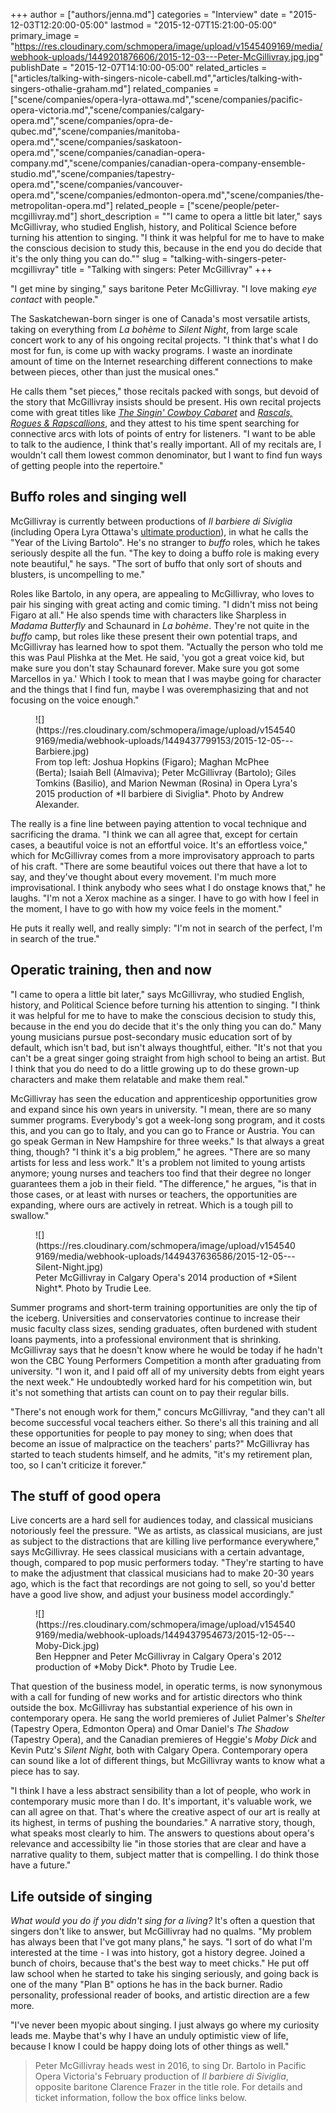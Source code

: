 +++
author = ["authors/jenna.md"]
categories = "Interview"
date = "2015-12-03T12:20:00-05:00"
lastmod = "2015-12-07T15:21:00-05:00"
primary_image = "https://res.cloudinary.com/schmopera/image/upload/v1545409169/media/webhook-uploads/1449201876606/2015-12-03---Peter-McGillivray.jpg.jpg"
publishDate = "2015-12-07T14:10:00-05:00"
related_articles = ["articles/talking-with-singers-nicole-cabell.md","articles/talking-with-singers-othalie-graham.md"]
related_companies = ["scene/companies/opera-lyra-ottawa.md","scene/companies/pacific-opera-victoria.md","scene/companies/calgary-opera.md","scene/companies/opra-de-qubec.md","scene/companies/manitoba-opera.md","scene/companies/saskatoon-opera.md","scene/companies/canadian-opera-company.md","scene/companies/canadian-opera-company-ensemble-studio.md","scene/companies/tapestry-opera.md","scene/companies/vancouver-opera.md","scene/companies/edmonton-opera.md","scene/companies/the-metropolitan-opera.md"]
related_people = ["scene/people/peter-mcgillivray.md"]
short_description = "&quot;I came to opera a little bit later,&quot; says McGillivray, who studied English, history, and Political Science before turning his attention to singing. &quot;I think it was helpful for me to have to make the conscious decision to study this, because in the end you do decide that it&#039;s the only thing you can do.&quot;"
slug = "talking-with-singers-peter-mcgillivray"
title = "Talking with singers: Peter McGillivray"
+++

"I get mine by singing," says baritone Peter McGillivray. "I love making *eye contact* with people." 

The Saskatchewan-born singer is one of Canada's most versatile artists, taking on everything from *La bohème* to *Silent Night*, from large scale concert work to any of his ongoing recital projects. "I think that's what I do most for fun, is come up with wacky programs. I waste an inordinate amount of time on the Internet researching different connections to make between pieces, other than just the musical ones." 

He calls them "set pieces," those recitals packed with songs, but devoid of the story that McGillivray insists should be present. His own recital projects come with great titles like [*The Singin' Cowboy Cabaret*](http://petermcgillivray.com/the-singin-cowboy-cabaret/) and [*Rascals, Rogues & Rapscallions*](http://petermcgillivray.com/rascals-rogues-rapscallions/), and they attest to his time spent searching for connective arcs with lots of points of entry for listeners. "I want to be able to talk to the audience, I think that's really important. All of my recitals are, I wouldn't call them lowest common denominator, but I want to find fun ways of getting people into the repertoire." 

## Buffo roles and singing well

McGillivray is currently between productions of *Il barbiere di Siviglia* (including Opera Lyra Ottawa's [ultimate production](/opera-lyra-and-the-five-stages-of-grief/)), in what he calls the "Year of the Living Bartolo". He's no stranger to *buffo* roles, which he takes seriously despite all the fun. "The key to doing a buffo role is making every note beautiful," he says. "The sort of buffo that only sort of shouts and blusters, is uncompelling to me."

Roles like Bartolo, in any opera, are appealing to McGillivray, who loves to pair his singing with great acting and comic timing. "I didn't miss not being Figaro at all." He also spends time with characters like Sharpless in *Madama Butterfly* and Schaunard in *La bohème*. They're not quite in the *buffo* camp, but roles like these present their own potential traps, and McGillivray has learned how to spot them. "Actually the person who told me this was Paul Plishka at the Met. He said, 'you got a great voice kid, but make sure you don't stay Schaunard forever. Make sure you got some Marcellos in ya.' Which I took to mean that I was maybe going for character and the things that I find fun, maybe I was overemphasizing that and not focusing on the voice enough."

<figure data-type="image">
![](https://res.cloudinary.com/schmopera/image/upload/v1545409169/media/webhook-uploads/1449437799153/2015-12-05---Barbiere.jpg)<figcaption>From top left: Joshua Hopkins (Figaro); Maghan McPhee (Berta); Isaiah Bell (Almaviva); Peter McGillivray (Bartolo); Giles Tomkins (Basilio), and Marion Newman (Rosina) in Opera Lyra's 2015 production of *Il barbiere di Siviglia*. Photo by Andrew Alexander.</figcaption>
</figure>

The really is a fine line between paying attention to vocal technique and sacrificing the drama. "I think we can all agree that, except for certain cases, a beautiful voice is not an effortful voice. It's an effortless voice," which for McGillivray comes from a more improvisatory approach to parts of his craft. "There are some beautiful voices out there that have a lot to say, and they've thought about every movement. I'm much more improvisational. I think anybody who sees what I do onstage knows that," he laughs. "I'm not a Xerox machine as a singer. I have to go with how I feel in the moment, I have to go with how my voice feels in the moment."

He puts it really well, and really simply: "I'm not in search of the perfect, I'm in search of the true."

## Operatic training, then and now

"I came to opera a little bit later," says McGillivray, who studied English, history, and Political Science before turning his attention to singing. "I think it was helpful for me to have to make the conscious decision to study this, because in the end you do decide that it's the only thing you can do." Many young musicians pursue post-secondary music education sort of by default, which isn't bad, but isn't always thoughtful, either. "It's not that you can't be a great singer going straight from high school to being an artist. But I think that you do need to do a little growing up to do these grown-up characters and make them relatable and make them real."

McGillivray has seen the education and apprenticeship opportunities grow and expand since his own years in university. "I mean, there are so many summer programs. Everybody's got a week-long song program, and it costs this, and you can go to Italy, and you can go to France or Austria. You can go speak German in New Hampshire for three weeks." Is that always a great thing, though? "I think it's a big problem," he agrees. "There are so many artists for less and less work." It's a problem not limited to young artists anymore; young nurses and teachers too find that their degree no longer guarantees them a job in their field. "The difference," he argues, "is that in those cases, or at least with nurses or teachers, the opportunities are expanding, where ours are actively in retreat. Which is a tough pill to swallow."

<figure data-type="image">
![](https://res.cloudinary.com/schmopera/image/upload/v1545409169/media/webhook-uploads/1449437636586/2015-12-05---Silent-Night.jpg)<figcaption>Peter McGillivray in Calgary Opera's 2014 production of *Silent Night*. Photo by Trudie Lee.</figcaption>
</figure>

Summer programs and short-term training opportunities are only the tip of the iceberg. Universities and conservatories continue to increase their music faculty class sizes, sending graduates, often burdened with student loans payments, into a professional environment that is shrinking. McGillivray says that he doesn't know where he would be today if he hadn't won the CBC Young Performers Competition a month after graduating from university. "I won it, and I paid off all of my university debts from eight years the next week." He undoubtedly worked hard for his competition win, but it's not something that artists can count on to pay their regular bills.

"There's not enough work for them," concurs McGillivray, "and they can't all become successful vocal teachers either. So there's all this training and all these opportunities for people to pay money to sing; when does that become an issue of malpractice on the teachers' parts?" McGillivray has started to teach students himself, and he admits, "it's my retirement plan, too, so I can't criticize it forever." 

## The stuff of good opera

Live concerts are a hard sell for audiences today, and classical musicians notoriously feel the pressure. "We as artists, as classical musicians, are just as subject to the distractions that are killing live performance everywhere," says McGillivray. He sees classical musicians with a certain advantage, though, compared to pop music performers today. "They're starting to have to make the adjustment that classical musicians had to make 20-30 years ago, which is the fact that recordings are not going to sell, so you'd better have a good live show, and adjust your business model accordingly."

<figure data-type="image">
![](https://res.cloudinary.com/schmopera/image/upload/v1545409169/media/webhook-uploads/1449437954673/2015-12-05---Moby-Dick.jpg)<figcaption>Ben Heppner and Peter McGillivray in Calgary Opera's 2012 production of *Moby Dick*. Photo by Trudie Lee.</figcaption>
</figure>

That question of the business model, in operatic terms, is now synonymous with a call for funding of new works and for artistic directors who think outside the box. McGillivray has substantial experience of his own in contemporary opera. He sang the world premieres of Juliet Palmer's *Shelter* (Tapestry Opera, Edmonton Opera) and Omar Daniel's *The Shadow* (Tapestry Opera), and the Canadian premieres of Heggie's *Moby Dick* and Kevin Putz's *Silent Night*, both with Calgary Opera. Contemporary opera can sound like a lot of different things, but McGillivray wants to know what a piece has to say. 

"I think I have a less abstract sensibility than a lot of people, who work in contemporary music more than I do. It's important, it's valuable work, we can all agree on that. That's where the creative aspect of our art is really at its highest, in terms of pushing the boundaries." A narrative story, though, what speaks most clearly to him. The answers to questions about opera's relevance and accessibilty lie "in those stories that are clear and have a narrative quality to them, subject matter that is compelling. I do think those have a future."

## Life outside of singing

*What would you do if you didn't sing for a living?* It's often a question that singers don't like to answer, but McGillivray had no qualms. "My problem has always been that I've got many plans," he says. "I sort of do what I'm interested at the time - I was into history, got a history degree. Joined a bunch of choirs, because that's the best way to meet chicks." He put off law school when he started to take his singing seriously, and going back is one of the many "Plan B" options he has in the back burner. Radio personality, professional reader of books, and artistic direction are a few more.

"I've never been myopic about singing. I just always go where my curiosity leads me. Maybe that's why I have an unduly optimistic view of life, because I know I could be happy doing lots of other things as well."

>Peter McGillivray heads west in 2016, to sing Dr. Bartolo in Pacific Opera Victoria's February production of *Il barbiere di Siviglia*, opposite baritone Clarence Frazer in the title role. For details and ticket information, follow the box office links below.
